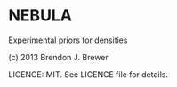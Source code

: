 NEBULA
======


Experimental priors for densities


(c) 2013 Brendon J. Brewer

LICENCE: MIT. See LICENCE file for details.


